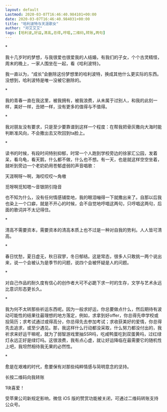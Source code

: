 ```yaml
---
layout: default
Lastmod: 2020-03-07T16:46:40.984101+00:00
date: 2020-03-07T16:46:40.984031+00:00
title: "哈利波特与天涯歌女"
author: "邓艾艾艾"
tags: [哈利波,好运,清高,总得,哼唱,二维码,转账,两句]
---
```


\*

我十几岁时的梦想，与我很爱也很爱我的人结婚，有我们的子女，个个古灵精怪，周末的晚上，一家人围坐在一起，看《哈利波特》。

我一直以为，“成长”会删除这份梦想里的哈利波特，换成其他什么更实际的东西。没想到，哈利波特是唯一没被它删除的。

\*

我的青春一直在我这里，被我拥有，被我浪费，从未属于过别人，和我的此刻一样，美好一样，丑陋一样，没有更多的值得与不值得。

\*

我对朋友没有要求，只是至少要靠谱到这样一个程度：在帮我把骨灰撒向大海时能判断准风向，不会撒出去又吹回到ta脸上。

\*

读书的时候，有段时间特别抑郁，时常一个人跑到学校旁边的徐家汇公园，发着呆，看乌龟，看天鹅，什么都不做，什么也不想。有一天，也是就这样空空坐着，就听到旁边一个老奶奶用苍郁虚弱的声音唱歌：

天涯啊呀～啊，海哎哎哎～角嗷

觅呀啊觅知嗯～音银阴引隐音

也不知为什么，没有任何情感铺垫地，我的眼泪嘣得一下就撒出来了。自那以后我也染上一个口癖，就是不开心的时候，会不自觉地哼唱这两句，只哼唱这两句，后面的歌词并不太记得住。

\*

清高不需要资本，需要资本的清高本质上也不过是一种对自我的势利。人人皆可清高。

\*

春日忧愁，夏日虚无，秋日寂寥，冬日郁结。这是常态，很多人只敢挑一两个说出来，说一个会被认为是季节的问题，说四个会被怀疑是人的问题。

\*

对自己作品的耐久度有信心的创作者大可不必跪下求一时的生存，文学与艺术永远比意识形态更长久。

\*

我为何不太转那些祈运东西呢。因为一般求好运，你总要做点什么，然后期待有波动可能性的结果往最理想的地方落定，例如，求拿到好offer，你总得先申学校或投简历；求考试通过或得高分，你总得先去参加考试；求收获美好的爱情，你总得先去追求，或至少遇见。那，我这样什么行动都没采取，什么努力都没付出的，我祈求来好运干嘛呢，就为了弱智游戏里抽SSR吗，吃咸鸭蛋吃到双蛋黄吗，过红绿灯永远正好是绿灯吗。这很浪费，我有点心虚，就让好运降临在最需要它的随机性上吧，我坦然相待我无果的必然性。

\*

愈是在艰难的时代，愈要保有对那些纯粹情感与简明意念的坚持。 

长按二维码向我转账

1块喜爱！

受苹果公司新规定影响，微信 iOS 版的赞赏功能被关闭，可通过二维码转账支持公众号。

